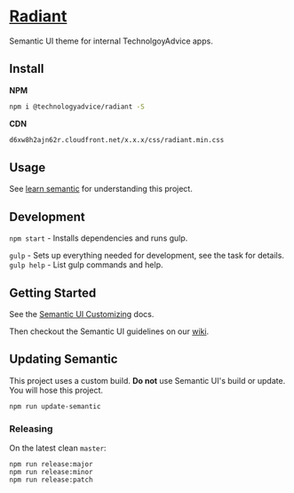 # [Radiant](http://technologyadvice.github.io/radiant/)

Semantic UI theme for internal TechnolgoyAdvice apps.

## Install

**NPM**

```bash
npm i @technologyadvice/radiant -S
```

**CDN**

```bash
d6xw8h2ajn62r.cloudfront.net/x.x.x/css/radiant.min.css
```

## Usage

See [learn semantic](http://learnsemantic.com/) for understanding this project.

## Development

`npm start` - Installs dependencies and runs gulp.

`gulp` - Sets up everything needed for development, see the task for details.  
`gulp help` - List gulp commands and help.


## Getting Started

See the [Semantic UI Customizing](http://learnsemantic.com/developing/customizing.html) docs.

Then checkout the Semantic UI guidelines on our [wiki](https://github.com/TechnologyAdvice/TAPAnsible/wiki/).

## Updating Semantic
This project uses a custom build.  **Do not** use Semantic UI's build or update. You will hose this project.

    npm run update-semantic

### Releasing

On the latest clean `master`:

    npm run release:major
    npm run release:minor
    npm run release:patch
